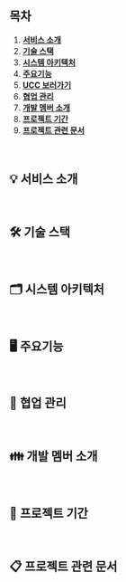 
## 목차

1. [**서비스 소개**](#1)
2. [**기술 스택**](#2)
3. [**시스템 아키텍처**](#3)
4. [**주요기능**](#4)
5. [**UCC 보러가기**](#5)
6. [**협업 관리**](#6)
7. [**개발 멤버 소개**](#7)
8. [**프로젝트 기간**](#8)
9. [**프로젝트 관련 문서**](#9)

<br/>

<div id="1"></div>

## 💡 서비스 소개



<br/>

<div id="2"></div>

## 🛠️ 기술 스택



<br />

<div id="3"></div>

## 🗂️ 시스템 아키텍처



<br />

<div id="4"></div>

## 🖥️ 주요기능



<br />

<div id="6"></div>

## 👥 협업 관리



<br />

<div id="7"></div>

## 👪 개발 멤버 소개



<br />

<div id="8"></div>

## 📆 프로젝트 기간



<br />

<div id="9"></div>

## 📋 프로젝트 관련 문서


